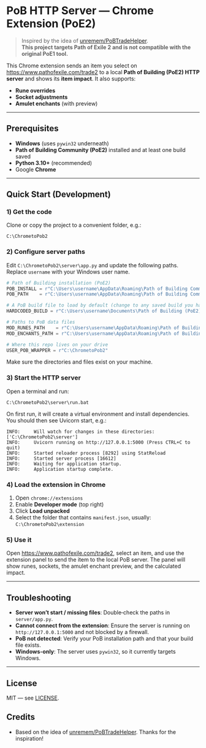 # PoB HTTP Server — Chrome Extension (PoE2)

> Inspired by the idea of [unremem/PoBTradeHelper](https://github.com/unremem/PoBTradeHelper).  
> **This project targets Path of Exile 2 and is not compatible with the original PoE1 tool.**

This Chrome extension sends an item you select on <https://www.pathofexile.com/trade2> to a local **Path of Building (PoE2) HTTP server** and shows its **item impact**. It also supports:

- **Rune overrides**
- **Socket adjustments**
- **Amulet enchants** (with preview)

---

## Prerequisites

- **Windows** (uses `pywin32` underneath)
- **Path of Building Community (PoE2)** installed and at least one build saved
- **Python 3.10+** (recommended)
- Google **Chrome**

---

## Quick Start (Development)

### 1) Get the code

Clone or copy the project to a convenient folder, e.g.:

```
C:\ChrometoPob2
```

### 2) Configure server paths

Edit `C:\ChrometoPob2\server\app.py` and update the following paths. Replace `username` with your Windows user name.

```python
# Path of Building installation (PoE2)
POB_INSTALL = r"C:\Users\username\AppData\Roaming\Path of Building Community (PoE2)"
POB_PATH    = r"C:\Users\username\AppData\Roaming\Path of Building Community (PoE2)"

# A PoB build file to load by default (change to any saved build you have)
HARDCODED_BUILD = r"C:\Users\username\Documents\Path of Building (PoE2)\Builds\1\Shockburster Deadeye.xml"

# Paths to PoB data files
MOD_RUNES_PATH    = r"C:\Users\username\AppData\Roaming\Path of Building Community (PoE2)\Data\ModRunes.lua"
MOD_ENCHANTS_PATH = r"C:\Users\username\AppData\Roaming\Path of Building Community (PoE2)\Data\QueryMods.lua"

# Where this repo lives on your drive
USER_POB_WRAPPER = r"C:\ChrometoPob2"
```

Make sure the directories and files exist on your machine.

### 3) Start the HTTP server

Open a terminal and run:

```
C:\ChrometoPob2\server\run.bat
```

On first run, it will create a virtual environment and install dependencies. You should then see Uvicorn start, e.g.:

```
INFO:     Will watch for changes in these directories: ['C:\ChrometoPob2\server']
INFO:     Uvicorn running on http://127.0.0.1:5000 (Press CTRL+C to quit)
INFO:     Started reloader process [8292] using StatReload
INFO:     Started server process [16612]
INFO:     Waiting for application startup.
INFO:     Application startup complete.
```

### 4) Load the extension in Chrome

1. Open `chrome://extensions`
2. Enable **Developer mode** (top right)
3. Click **Load unpacked**
4. Select the folder that contains `manifest.json`, usually:  
   `C:\ChrometoPob2\extension`

### 5) Use it

Open <https://www.pathofexile.com/trade2>, select an item, and use the extension panel to send the item to the local PoB server. The panel will show runes, sockets, the amulet enchant preview, and the calculated impact.

---

## Troubleshooting

- **Server won’t start / missing files**: Double‑check the paths in `server/app.py`.
- **Cannot connect from the extension**: Ensure the server is running on `http://127.0.0.1:5000` and not blocked by a firewall.
- **PoB not detected**: Verify your PoB installation path and that your build file exists.
- **Windows-only**: The server uses `pywin32`, so it currently targets Windows.

---

## License

MIT — see [LICENSE](./LICENSE).

## Credits

- Based on the idea of [unremem/PoBTradeHelper](https://github.com/unremem/PoBTradeHelper). Thanks for the inspiration!
